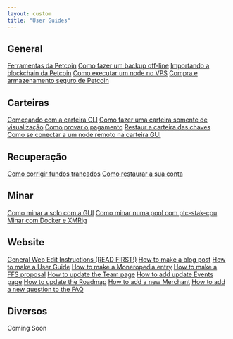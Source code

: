 ```yaml
---
layout: custom
title: "User Guides"
---
```

<div class="guides">
<section class="container">
    <div class="row">
        <div class="left half no-pad-sm col-lg-6 col-md-6 col-sm-12 col-xs-12">
            <div class="info-block">
                <div class="row center-xs">
                    <div class="col">
                        <h2>General</h2>
                    </div>
                </div>
<div class="row start-xs" markdown="1">

[Ferramentas da Petcoin](monero_tools.html)
[Como fazer um backup off-line](Offline_Backup.html)
[Importando a blockchain da Petcoin](importing_blockchain.html)
[Como executar um node no VPS](vps_run_node.html)
[Compra e armazenamento seguro de Petcoin](securely_purchase.html)

</div>
            </div>
        </div>
        <div class="right half col-lg-6 col-md-6 col-sm-12 col-xs-12">
            <div class="info-block">
                <div class="row center-xs">
                    <div class="col">
                        <h2>Carteiras</h2>
                    </div>
                </div>
<div class="row start-xs" markdown="1">

[Começando com a carteira CLI](monero-wallet-cli.html)
[Como fazer uma carteira somente de visualização](view_only.html)
[Como provar o pagamento](prove-payment.html)
[Restaur a carteira das chaves](restore_from_keys.html)
[Como se conectar a um node remoto na carteira GUI](remote_node_gui.html)

</div>
            </div>
        </div>
    </div>
</section>

<section class="container">
    <div class="row">
        <div class="left half no-pad-sm col-lg-6 col-md-6 col-sm-12 col-xs-12">
            <div class="info-block">
                <div class="row center-xs">
                    <div class="col">
                        <h2>Recuperação</h2>
                    </div>
                </div>
<div class="row start-xs" markdown="1">

[Como corrigir fundos trancados](howto_fix_stuck_funds.html)
[Como restaurar a sua conta](restore_account.html)

</div>
            </div>
        </div>
        <div class="right half col-lg-6 col-md-6 col-sm-12 col-xs-12">
            <div class="info-block">
                <div class="row center-xs">
                    <div class="col">
                        <h2>Minar</h2>
                    </div>
                </div>
<div class="row start-xs" markdown="1">

[Como minar a solo com a GUI](solo_mine_GUI.html)
[Como minar numa pool com ptc-stak-cpu](mine-to-pool.html)
[Minar com Docker e XMRig](mining_with_xmrig_and_docker.html)

</div>
            </div>
        </div>
    </div>
    
    
    
</section>
<section class="container">
    <div class="row">
        <div class="left half no-pad-sm col-lg-6 col-md-6 col-sm-12 col-xs-12">
            <div class="info-block">
                <div class="row center-xs">
                    <div class="col">
                        <h2>Website</h2>
                    </div>
                </div>
<div class="row start-xs" markdown="1">

[General Web Edit Instructions (READ FIRST!)](website-general.html)
[How to make a blog post](website-blog.html)
[How to make a User Guide](website-user-guide.html)
[How to make a Moneropedia entry](website-moneropedia.html)
[How to make a FFS proposal](website-ffs.html)
[How to update the Team page](website-team.html)
[How to add update Events page](website-events.html)
[How to update the Roadmap](website-roadmap.html)
[How to add a new Merchant](website-merchants.html)
[How to add a new question to the FAQ](website-faq.html)

</div>
            </div>
        </div>
        <div class="right half col-lg-6 col-md-6 col-sm-12 col-xs-12">
            <div class="info-block">
                <div class="row center-xs">
                    <div class="col">
                        <h2>Diversos</h2>
                    </div>
                </div>
<div class="row start-xs" markdown="1">
Coming Soon
</div>
            </div>
        </div>
    </div>
    
    
    
</section>
</div>